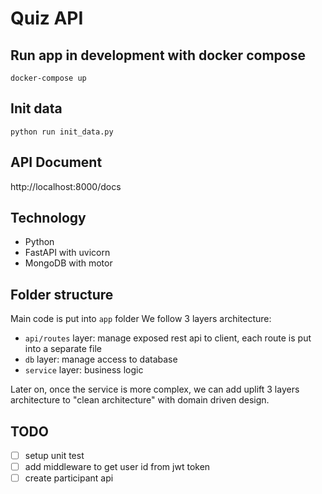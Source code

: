 # Quiz API

## Run app in development with docker compose
```
docker-compose up
```

## Init data
```
python run init_data.py
```

## API Document
http://localhost:8000/docs

## Technology
- Python
- FastAPI with uvicorn
- MongoDB with motor

## Folder structure
Main code is put into `app` folder
We follow 3 layers architecture:
- `api/routes` layer: manage exposed rest api to client, each route is put into a separate file
- `db` layer: manage access to database
- `service` layer: business logic

Later on, once the service is more complex, we can add uplift 3 layers architecture to "clean architecture" with domain driven design.

## TODO
- [ ] setup unit test
- [ ] add middleware to get user id from jwt token
- [ ] create participant api